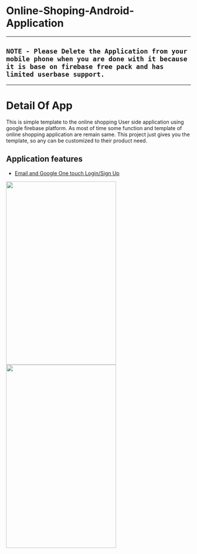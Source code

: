 # Online-Shoping-Android-Application

***
## `NOTE - Please Delete the Application from your mobile phone when you are done with it because it is base on firebase free pack and has limited userbase support.`
***
# Detail Of App
  This is simple template to the online shopping User side application using google firebase platform. As most of time some function and template of online shopping application are remain same. This project just gives you the template, so any can be customized to their product need.
  
## Application features
 * [Email and Google One touch Login/Sign Up](https://firebase.google.com/products/auth/)
<img src="https://github.com/param087/Online-Shopping-Android-Application/blob/master/Images/App/1.png" height="500" width="300">
<img src="https://github.com/param087/Online-Shopping-Android-Application/blob/master/Images/App/2.png" height="500" width="300">



